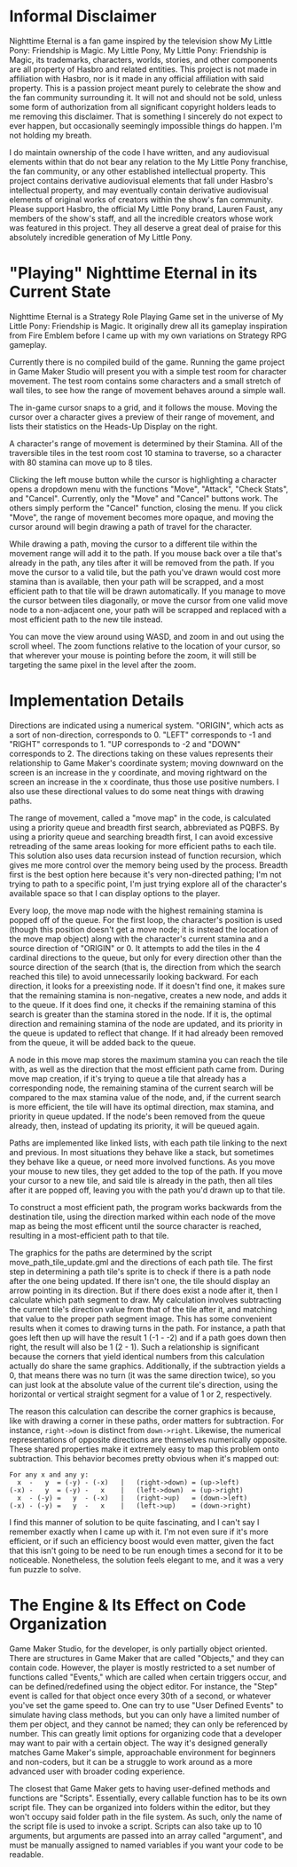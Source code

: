 # Informal Disclaimer
Nighttime Eternal is a fan game inspired by the television show My Little Pony: Friendship is Magic. My Little Pony, My Little Pony: Friendship is Magic, its trademarks, characters, worlds, stories, and other components are all property of Hasbro and related entities. This project is not made in affiliation with Hasbro, nor is it made in any official affiliation with said property. This is a passion project meant purely to celebrate the show and the fan community surrounding it. It will not and should not be sold, unless some form of authorization from all significant copyright holders leads to me removing this disclaimer. That is something I sincerely do not expect to ever happen, but occasionally seemingly impossible things do happen. I'm not holding my breath. 

I do maintain ownership of the code I have written, and any audiovisual elements within that do not bear any relation to the My Little Pony franchise, the fan community, or any other established intellectual property. This project contains derivative audiovisual elements that fall under Hasbro's intellectual property, and may eventually contain derivative audiovisual elements of original works of creators within the show's fan community. Please support Hasbro, the official My Little Pony brand, Lauren Faust, any members of the show's staff, and all the incredible creators whose work was featured in this project. They all deserve a great deal of praise for this absolutely incredible generation of My Little Pony.

# "Playing" Nighttime Eternal in its Current State
Nighttime Eternal is a Strategy Role Playing Game set in the universe of My Little Pony: Friendship is Magic. It originally drew all its gameplay inspiration from Fire Emblem before I came up with my own variations on Strategy RPG gameplay.

Currently there is no compiled build of the game. Running the game project in Game Maker Studio will present you with a simple test room for character movement. The test room contains some characters and a small stretch of wall tiles, to see how the range of movement behaves around a simple wall. 

The in-game cursor snaps to a grid, and it follows the mouse. Moving the cursor over a character gives a preview of their range of movement, and lists their statistics on the Heads-Up Display on the right.

A character's range of movement is determined by their Stamina. All of the traversible tiles in the test room cost 10 stamina to traverse, so a character with 80 stamina can move up to 8 tiles.

Clicking the left mouse button while the cursor is highlighting a character opens a dropdown menu with the functions "Move", "Attack", "Check Stats", and "Cancel". Currently, only the "Move" and "Cancel" buttons work. The others simply perform the "Cancel" function, closing the menu. If you click "Move", the range of movement becomes more opaque, and moving the cursor around will begin drawing a path of travel for the character.

While drawing a path, moving the cursor to a different tile within the movement range will add it to the path. If you mouse back over a tile that's already in the path, any tiles after it will be removed from the path. If you move the cursor to a valid tile, but the path you've drawn would cost more stamina than is available, then your path will be scrapped, and a most efficient path to that tile will be drawn automatically. If you manage to move the cursor between tiles diagonally, or move the cursor from one valid move node to a non-adjacent one, your path will be scrapped and replaced with a most efficient path to the new tile instead.

You can move the view around using WASD, and zoom in and out using the scroll wheel. The zoom functions relative to the location of your cursor, so that wherever your mouse is pointing before the zoom, it will still be targeting the same pixel in the level after the zoom.

# Implementation Details
Directions are indicated using a numerical system. "ORIGIN", which acts as a sort of non-direction, corresponds to 0. "LEFT" corresponds to -1 and "RIGHT" corresponds to 1. "UP corresponds to -2 and "DOWN" corresponds to 2. The directions taking on these values represents their relationship to Game Maker's coordinate system; moving downward on the screen is an increase in the y coordinate, and moving rightward on the screen an increase in the x coordinate, thus those use positive numbers. I also use these directional values to do some neat things with drawing paths.

The range of movement, called a "move map" in the code, is calculated using a priority queue and breadth first search, abbreviated as PQBFS. By using a priority queue and searching breadth first, I can avoid excessive retreading of the same areas looking for more efficient paths to each tile. This solution also uses data recursion instead of function recursion, which gives me more control over the memory being used by the process. Breadth first is the best option here because it's very non-directed pathing; I'm not trying to path to a specific point, I'm just trying explore all of the character's available space so that I can display options to the player.

Every loop, the move map node with the highest remaining stamina is popped off of the queue. For the first loop, the character's position is used (though this position doesn't get a move node; it is instead the location of the move map object) along with the character's current stamina and a source direction of "ORIGIN" or 0. It attempts to add the tiles in the 4 cardinal directions to the queue, but only for every direction other than the source direction of the search (that is, the direction from which the search reached this tile) to avoid unnecessarily looking backward. For each direction, it looks for a preexisting node. If it doesn't find one, it makes sure that the remaining stamina is non-negative, creates a new node, and adds it to the queue. If it does find one, it checks if the remaining stamina of this search is greater than the stamina stored in the node. If it is, the optimal direction and remaining stamina of the node are updated, and its priority in the queue is updated to reflect that change. If it had already been removed from the queue, it will be added back to the queue.

A node in this move map stores the maximum stamina you can reach the tile with, as well as the direction that the most efficient path came from. During move map creation, if it's trying to queue a tile that already has a corresponding node, the remaining stamina of the current search will be compared to the max stamina value of the node, and, if the current search is more efficient, the tile will have its optimal direction, max stamina, and priority in queue updated. If the node's been removed from the queue already, then, instead of updating its priority, it will be queued again.

Paths are implemented like linked lists, with each path tile linking to the next and previous. In most situations they behave like a stack, but sometimes they behave like a queue, or need more involved functions. As you move your mouse to new tiles, they get added to the top of the path. If you move your cursor to a new tile, and said tile is already in the path, then all tiles after it are popped off, leaving you with the path you'd drawn up to that tile.

To construct a most efficient path, the program works backwards from the destination tile, using the direction marked within each node of the move map as being the most efficent until the source character is reached, resulting in a most-efficient path to that tile.

The graphics for the paths are determined by the script move_path_tile_update.gml and the directions of each path tile. The first step in determining a path tile's sprite is to check if there is a path node after the one being updated. If there isn't one, the tile should display an arrow pointing in its direction. But if there does exist a node after it, then I calculate which path segment to draw. My calculation involves subtracting the current tile's direction value from that of the tile after it, and matching that value to the proper path segment image. This has some convenient results when it comes to drawing turns in the path. For instance, a path that goes left then up will have the result 1 (-1 - -2) and if a path goes down then right, the result will also be 1 (2 - 1). Such a relationship is significant because the corners that yield identical numbers from this calculation actually do share the same graphics. Additionally, if the subtraction yields a 0, that means there was no turn (it was the same direction twice), so you can just look at the absolute value of the current tile's direction, using the horizontal or vertical straight segment for a value of 1 or 2, respectively.

The reason this calculation can describe the corner graphics is because, like with drawing a corner in these paths, order matters for subtraction. For instance, `right->down` is distinct from `down->right`. Likewise, the numerical representations of opposite directions are themselves numerically opposite. These shared properties make it extremely easy to map this problem onto subtraction. This behavior becomes pretty obvious when it's mapped out:
```
For any x and any y:
  x  -   y  = (-y) - (-x)   |   (right->down) = (up->left)
(-x) -   y  = (-y) -   x    |   (left->down)  = (up->right)
  x  - (-y) =   y  - (-x)   |   (right->up)   = (down->left)
(-x) - (-y) =   y  -   x    |   (left->up)    = (down->right)
```
I find this manner of solution to be quite fascinating, and I can't say I remember exactly when I came up with it. I'm not even sure if it's more efficient, or if such an efficiency boost would even matter, given the fact that this isn't going to be need to be run enough times a second for it to be noticeable. Nonetheless, the solution feels elegant to me, and it was a very fun puzzle to solve.

# The Engine & Its Effect on Code Organization
Game Maker Studio, for the developer, is only partially object oriented. There are structures in Game Maker that are called "Objects," and they can contain code. However, the player is mostly restricted to a set number of functions called "Events," which are called when certain triggers occur, and can be defined/redefined using the object editor. For instance, the "Step" event is called for that object once every 30th of a second, or whatever you've set the game speed to. One can try to use "User Defined Events" to simulate having class methods, but you can only have a limited number of them per object, and they cannot be named; they can only be referenced by number. This can greatly limit options for organizing code that a developer may want to pair with a certain object. The way it's designed generally matches Game Maker's simple, approachable environment for beginners and non-coders, but it can be a struggle to work around as a more advanced user with broader coding experience.

The closest that Game Maker gets to having user-defined methods and functions are "Scripts". Essentially, every callable function has to be its own script file. They can be organized into folders within the editor, but they won't occupy said folder path in the file system. As such, only the name of the script file is used to invoke a script. Scripts can also take up to 10 arguments, but arguments are passed into an array called "argument", and must be manually assigned to named variables if you want your code to be readable.
